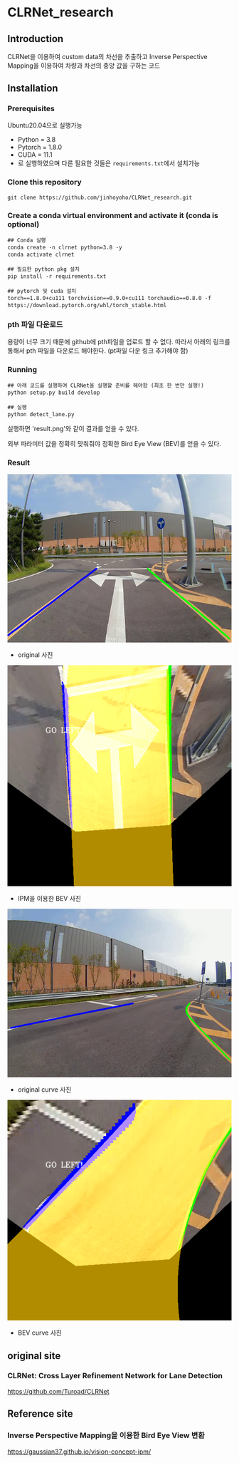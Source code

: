 # CLRNet_research


## Introduction
CLRNet을 이용하여 custom data의 차선을 추출하고 Inverse Perspective Mapping을 이용하여 차량과 차선의 중앙 값을 구하는 코드

## Installation

### Prerequisites
Ubuntu20.04으로 실행가능
- Python = 3.8 
- Pytorch = 1.8.0
- CUDA = 11.1
- 로 실행하였으며 다른 필요한 것들은 `requirements.txt`에서 설치가능


### Clone this repository
```Shell
git clone https://github.com/jinhoyoho/CLRNet_research.git
```

### Create a conda virtual environment and activate it (conda is optional)

```Shell
## Conda 실행
conda create -n clrnet python=3.8 -y
conda activate clrnet

## 필요한 python pkg 설치
pip install -r requirements.txt

## pytorch 및 cuda 설치
torch==1.8.0+cu111 torchvision==0.9.0+cu111 torchaudio==0.8.0 -f https://download.pytorch.org/whl/torch_stable.html
```

### pth 파일 다운로드
용량이 너무 크기 때문에 github에 pth파일을 업로드 할 수 없다.
따라서 아래의 링크를 통해서 pth 파일을 다운로드 해야한다.
(pt파일 다운 링크 추가해야 함)

### Running
```Shell
## 아래 코드를 실행하여 CLRNet을 실행할 준비를 해야함 (최초 한 번만 실행!)
python setup.py build develop

## 실행
python detect_lane.py
```

실행하면 'result.png'와 같이 결과를 얻을 수 있다.

외부 파라미터 값을 정확히 맞춰줘야 정확한 Bird Eye View (BEV)를 얻을 수 있다.

### Result
![original 사진](ori.png)
- original 사진

![Birdeyeview 결과 사진](result.png)
- IPM을 이용한 BEV 사진

![curve original 사진](ori_curve.png)
- original curve 사진

![Birdeyeview curve 결과 사진](result_curve.png)
- BEV curve 사진

## original site
### CLRNet: Cross Layer Refinement Network for Lane Detection
https://github.com/Turoad/CLRNet

## Reference site
### Inverse Perspective Mapping을 이용한 Bird Eye View 변환
https://gaussian37.github.io/vision-concept-ipm/
